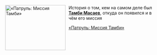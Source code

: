 <!--2025-06-28 11:10:55-->
<div class="yb">
  <div class="rss kino_kino"><a href="https://www.kino-teatr.ru/video/50961/" title="«Патруль: Миссия Тамби»"><img src="https://www.kino-teatr.ru/video/1/6/50961/poster.jpg" width="196" height="147" align="left" hspace="5" style="margin: 0px 10px 0px 5px" alt="«Патруль: Миссия Тамби»"/></a>История о том, кем на самом деле был <a href=https://www.kino-teatr.ru/kino/acter/m/ros/483038/bio/ target=_blank><strong>Тамби Масаев</strong></a>, откуда он появился и в чём его миссия <p class="titl"><a href="https://www.kino-teatr.ru/video/50961/">«Патруль: Миссия Тамби»</a></p></div>
</div>
